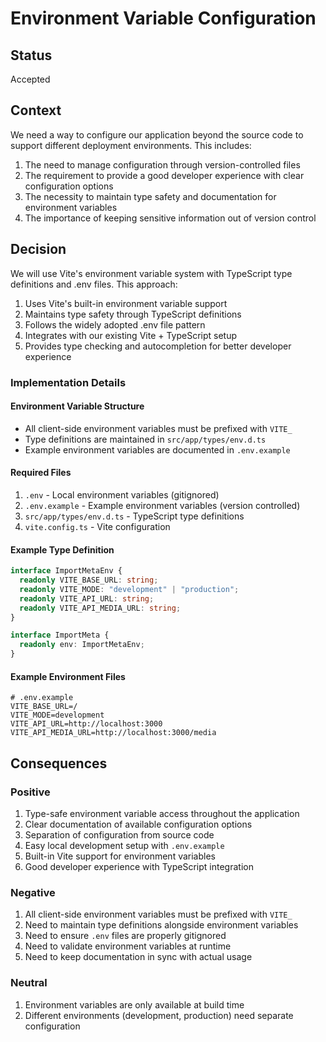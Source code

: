 # Environment Variable Configuration

## Status

Accepted

## Context

We need a way to configure our application beyond the source code to support different deployment environments. This includes:

1. The need to manage configuration through version-controlled files
2. The requirement to provide a good developer experience with clear configuration options
3. The necessity to maintain type safety and documentation for environment variables
4. The importance of keeping sensitive information out of version control

## Decision

We will use Vite's environment variable system with TypeScript type definitions and .env files. This approach:

1. Uses Vite's built-in environment variable support
2. Maintains type safety through TypeScript definitions
3. Follows the widely adopted .env file pattern
4. Integrates with our existing Vite + TypeScript setup
5. Provides type checking and autocompletion for better developer experience

### Implementation Details

#### Environment Variable Structure

- All client-side environment variables must be prefixed with `VITE_`
- Type definitions are maintained in `src/app/types/env.d.ts`
- Example environment variables are documented in `.env.example`

#### Required Files

1. `.env` - Local environment variables (gitignored)
2. `.env.example` - Example environment variables (version controlled)
3. `src/app/types/env.d.ts` - TypeScript type definitions
4. `vite.config.ts` - Vite configuration

#### Example Type Definition

```typescript
interface ImportMetaEnv {
  readonly VITE_BASE_URL: string;
  readonly VITE_MODE: "development" | "production";
  readonly VITE_API_URL: string;
  readonly VITE_API_MEDIA_URL: string;
}

interface ImportMeta {
  readonly env: ImportMetaEnv;
}
```

#### Example Environment Files

```env
# .env.example
VITE_BASE_URL=/
VITE_MODE=development
VITE_API_URL=http://localhost:3000
VITE_API_MEDIA_URL=http://localhost:3000/media
```

## Consequences

### Positive

1. Type-safe environment variable access throughout the application
2. Clear documentation of available configuration options
3. Separation of configuration from source code
4. Easy local development setup with `.env.example`
5. Built-in Vite support for environment variables
6. Good developer experience with TypeScript integration

### Negative

1. All client-side environment variables must be prefixed with `VITE_`
2. Need to maintain type definitions alongside environment variables
3. Need to ensure `.env` files are properly gitignored
4. Need to validate environment variables at runtime
5. Need to keep documentation in sync with actual usage

### Neutral

1. Environment variables are only available at build time
2. Different environments (development, production) need separate configuration
